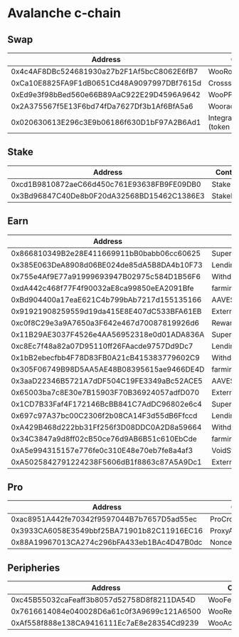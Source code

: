 # Avalanche c-chain

## Swap

<table><thead><tr><th width="462">Address</th><th>Contract</th></tr></thead><tbody><tr><td>0x4c4AF8DBc524681930a27b2F1Af5bcC8062E6fB7</td><td>WooRouterV2</td></tr><tr><td>0xCa10E8825FA9F1dB0651Cd48A9097997DBf7615d</td><td>CrossswapRouterV3.1</td></tr><tr><td>0xEd9e3f98bBed560e66B89AaC922E29D4596A9642</td><td>WooPPV2</td></tr><tr><td>0x2A375567f5E13F6bd74fDa7627Df3b1Af6BfA5a6</td><td>WooracleV2.1</td></tr><tr><td>0x020630613E296c3E9b06186f630D1bF97A2B6Ad1</td><td>IntegrationHelper (token info)</td></tr></tbody></table>

## Stake

<table><thead><tr><th width="460">Address</th><th>Contract</th></tr></thead><tbody><tr><td>0xcd1B9810872aeC66d450c761E93638FB9FE09DB0</td><td>Stake 1.0</td></tr><tr><td>0x3Bd96847C40De8b0F20dA32568BD15462C1386E3</td><td>StakeProxy</td></tr></tbody></table>

## Earn

<table><thead><tr><th width="460">Address</th><th>Contract</th></tr></thead><tbody><tr><td>0x866810349B2e28E411669911bB0babb06cc60625</td><td>SuperChargerVault_AVAX</td></tr><tr><td>0x385E063DeA8908d06BE024de85dA5B8DA4b10F73</td><td>LendingManager_AVAX</td></tr><tr><td>0x755e4Af9E77a91999693947B02975c584D1B56F6</td><td>WithdrawManager_AVAX</td></tr><tr><td>0xdA442c468f77F4f90032aE8ca99850eEA2091Bfe</td><td>farmingvault_AVAX</td></tr><tr><td>0xBd904400a17eaE621C4b799bAb7217d155135166</td><td>AAVEStrategy_AVAX</td></tr><tr><td>0x91921908259559d19da415E8E407dC533BFA61EB</td><td>ExternalReward_AVAX</td></tr><tr><td>0xc0f8C29e3a9A7650a3F642e467d70087819926d6</td><td>RewardMasterchef</td></tr><tr><td>0x11B29AE3037F4526e4AA56952318e0d01ADA836A</td><td>SuperChargerVault_USDC</td></tr><tr><td>0xc8Ec7f48a82a07D95110ff26FAacde9757Dd9Dc7</td><td>LendingManager_USDC</td></tr><tr><td>0x1bB2ebecfbb4F78D83FB0A21cB415383779602C9</td><td>WithdrawManager_USDC</td></tr><tr><td>0x305F06749B98D5AA5AE48B08395615ae9466DE4D</td><td>farmingvault_USDC</td></tr><tr><td>0x3aaD22346B5721A7dDF504C19FE3349aBc52ACE5</td><td>AAVEStrategy_USDC</td></tr><tr><td>0x65003ba7c8E30e7B15903F70B36924057adfD070</td><td>ExternalReward_USDC</td></tr><tr><td>0x1CD7B33Faf4F172146BcBB841C7AdDC96802e6c4</td><td>SuperChargerVault_BTC.b</td></tr><tr><td>0x697c97A37bc00C2306f2b08CA14F3d55dB6Ffccd</td><td>LendingManager_BTC.b</td></tr><tr><td>0xA429B468d222bb31Ff256f3D08DDC0A2D8a59664</td><td>WithdrawManager_BTC.b</td></tr><tr><td>0x34C3847a9d8ff02cB50ce76d9AB6B51c610EbCde</td><td>farmingvault_BTC.b</td></tr><tr><td>0xA5e994315157e776fe0c310E48e70eb7fe8a4af3</td><td>VoidStrategy_BTC.b</td></tr><tr><td>0xA5025842791224238F5606dB1f8863c87A5A9Dc1</td><td>ExternalReward_BTC.b</td></tr></tbody></table>

## Pro

<table><thead><tr><th width="472">Address</th><th>Contract</th></tr></thead><tbody><tr><td>0xac8951A442fe70342f9597044B7b7657D5ad55ec</td><td>ProCrossChainRouter</td></tr><tr><td>0x3933CA6058E3549bbf25BA71901b82C11916EC16</td><td>ProxyAdmin</td></tr><tr><td>0x88A19967013CA274c296bFA433eb1BAc4D47B0dc</td><td>NonceCounter</td></tr></tbody></table>

## Peripheries

<table><thead><tr><th width="471">Address</th><th>Contract</th></tr></thead><tbody><tr><td>0xc45B55032caFeaff3b8057d52758D8f8211DA54D</td><td>WooFeeManager</td></tr><tr><td>0x7616614084e040028D6a61c0f3A9699c121A6500</td><td>WooRebateManager</td></tr><tr><td>0xAf558f888e138CA9416111Ec7aE8e28354Cd9239</td><td>WooAccessManager</td></tr></tbody></table>
